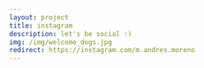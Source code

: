 ```yaml
---
layout: project
title: instagram
description: let's be social :)
img: /img/welcome_dogs.jpg
redirect: https://instagram.com/m.andres.moreno
---
```

